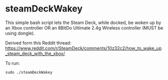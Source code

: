 # steamDeckWakey
This simple bash script lets the Steam Deck, while docked, be woken up by an Xbox controller OR an 8BitDo Ultimate 2.4g Wireless controller (MUST be using dongle).

Derived form this Reddit thread: https://www.reddit.com/r/SteamDeck/comments/10z32c2/how_to_wake_up_steam_deck_with_the_xbox/

To run:
```
sudo ./steamDeckWakey
```
